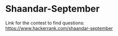 # Shaandar-September
Link for the contest to find questions:  https://www.hackerrank.com/shaandar-september
